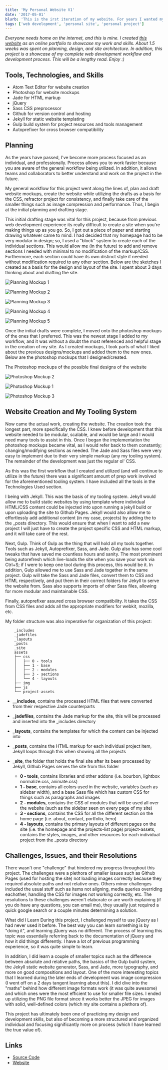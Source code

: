 ```yaml
---
title: 'My Personal Website V1'
date: '2017-05-01'
blurb: 'This is the irst iteration of my website. For years I wanted my own little place people could visit. A location, where I could showcase my work to the world. This was my first attempt at creating anything of subtance on my own.'
tags: ['web development', 'personal site', 'personal project']
---
```


*Everyone needs home on the internet, and this is mine. I created [this website](http://shabazbadshah.com/PersonalWebsiteV1/) as an online portfolio to showcase my work and skills. About 1.5 weeks was spent on planning, design, and site architecture. In addition, this project is a showcase of my complete web development workflow and development process. This will be a lengthy read. Enjoy :)*

## Tools, Technologies, and Skills

- Atom Text Editor for website creation
- Photoshop for website mockups
- Jade for HTML markup
- jQuery
- Sass CSS preprocessor
- Github for version control and hosting
- Jekyll for static website templating
- Gulp build system for project resources and tools management
- Autoprefixer for cross browser compatibility

## Planning

As the years have passed, I've become more process focused as an individual, and professionally. Process allows you to work faster because you are aware of the general workflow being utilized. In addition, it allows teams and collaborators to better understand and work on the project in the future.

My general workflow for this project went along the lines of, plan and draft website mockups, create the website while utilizing the drafts as a basis for the CSS, refractor project for consistency, and finally take care of the smaller things such as image compression and performance. Thus, I begin at the initial planning and drafting stage.

This initial drafting stage was vital for this project, because from previous web development experience its really difficult to create a site when you're making things up as you go. So, I got out a piece of paper and starting drawing whatever came to mind. I had decided that my homepage had to be very modular in design; so, I used a "block" system to create each of the individual sections. This would allow me (in the future) to add and remove sections I needed with minimal to no modification of the markup/CSS. Furthermore, each section could have its own distinct style if needed without modification required to any other section. Below are the sketches I created as a basis for the design and layout of the site. I spent about 3 days thinking about and drafting the site.

![Planning Mockup 1](./mockup_1.png)

![Planning Mockup 2](./mockup_2.png)

![Planning Mockup 3](./mockup_3.png)

![Planning Mockup 4](./mockup_4.png)

![Planning Mockup 5](./mockup_5.png)

Once the initial drafts were complete, I moved onto the photoshop mockups of the ones that I preferred. This was the newest stage I added to my workflow, and it was without a doubt the most referenced and helpful stage in the creation of my site. As I created mockups, I took parts of what I liked about the previous designs/mockups and added them to the new ones. Below are the photoshop mockups that I designed/created.

The Photoshop mockups of the possible final designs of the website

![Photoshop Mockup 2](./psd_2.png)

![Photoshop Mockup 1](./psd_1.png)

![Photoshop Mockup 3](./psd_3.png)

## Website Creation and My Tooling System

Now came the actual work, creating the website. The creation took the longest part, more specifically the CSS. I knew before development that this website needed to be modular, scalable, and would be large and I would need many tools to assist in this. Once I began the implementation the photoshop mockups became vital, as I would refer back to them constantly; changing/modifying sections as needed. The Jade and Sass files were very easy to implement due to their very simple markup (any my tooling system). The remainder of the development was just the regular ol' CSS.

As this was the first workflow that I created and utilized (and will continue to utilize in the future) there was a significant amount of prep work involved for the aforementioned tooling system. I have included all the tools in the Technologies Used section.

I being with Jekyll. This was the basis of my tooling system. Jekyll would allow me to build static websites by using template where individual HTML/CSS content could be injected into upon running a jekyll build or upon uploading the site to Github Pages. Jekyll would also allow me to effortlessly add additional content (in my case, projects) by adding the to the _posts directory. This would ensure that when I want to add a new project I will just have to create the project specific CSS and HTML markup, and it will take care of the rest.

Next, Gulp. Think of Gulp as the thing that will hold all my tools together. Tools such as Jekyll, Autoprefixer, Sass, and Jade. Gulp also has some cool tweaks that have saved me countless hours and sanity. The most prominent being autorefresh which live-loads the site when you save your work via Ctrl+S; if I were to keep one tool during this process, this would be it. In addition, Gulp allowed me to use Sass and Jade together in the same project. Gulp will take the Sass and Jade files, convert them to CSS and HTML respectively, and put them in their correct folders for Jekyll to serve the website from. Sass also supports imports of other Sass files, allowing for more modular and maintainable CSS.

Finally, autoprefixer assured cross browser compatibility. It takes the CSS from CSS files and adds all the appropriate modifiers for webkit, mozilla, etc.

My folder structure was also imperative for organization of this project:

        _includes
        _jadefiles
        _layouts
        _posts
        _site
        assets
        ├── css
        │   ├── 0 - tools
        │   ├── 1 - base
        │   ├── 2 - modules
        │   ├── 3 - sections
        │   └── 4 - layouts
        ├── img
        ├── js
        └── project-assets

- **__includes**, contains the processed HTML files that were converted from their respective Jade counterparts

- **_jadefiles**, contains the Jade markup for the site, this will be processed and inserted into the _includes directory

- **_layouts**, contains the templates for which the content can be injected into

- **_posts**, contains the HTML markup for each individual project item, Jekyll loops through this when showing all the projects

- **_site**, the folder that holds the final site after its been processed by Jekyll, Github Pages serves the site from this folder
  - **0 - tools**, contains libraries and other addons (i.e. bourbon, lightbox normalize.css, animate.css)
  - **1 - base**, contains all colors used in the website, variables (such as sidebar width), and a base Sass file which has custom CSS for things such as paragraphs and images
  - **2 - modules**, contains the CSS of modules that will be used all over the website (such as the sidebar seen on every page of my site)
  - **3 - sections**, contains the CSS for all the different section on the home page (i.e. about, contact, portfolio, hero)
  - **4 - layouts**, contains the primary layouts of different pages on the site (i.e. the homepage and the projects-list page) project-assets, contains the styles, images, and other resources for each individual project from the _posts directory

## Challenges, Issues, and their Resolutions

There wasn't one "challenge" that hindered my progress throughout this project. The challenges were a plethora of smaller issues such as Github Pages (used for hosting the site) not loading images correctly because they required absolute paths and not relative ones. Others minor challenges included the usual stuff such as items not aligning, media queries overriding eachother, handling the CSS for images not working correctly, etc. The resolutions to these challenges weren't elaborate or are worth explaining (if you do have any questions, you can email me), they usually just required a quick google search or a couple minutes determining a solution.

What did I Learn
During this project, I challenged myself to use jQuery as I had never used it before. The best way you can learn something is by "doing it", and learning jQuery was no different. The process of learning this topic was essentially referring back to the documentation of jQuery and how it did things differently. I have a lot of previous programming experience, so it was quite simple to learn.

In addition, I did learn a couple of smaller topics such as the difference between absolute and relative paths, the basics of the Gulp build system, the Jekyll static website generator, Sass, and Jade, more typography, and more on good compositions and layout. One of the more interesting topics that I learned during the later ends of development was image compression (I went off on a 2 days tangent learning about this). I did dive into the "maths" behind how different image formats work (it was quite awesome) and which ones were the most efficient to use for smaller file sizes. I ended up utilizing the PNG file format since it works better the JPEG for images with solid, well-defined colors (which my site contains a plethora of).

This project has ultimately been one of practicing my design and development skills, but also of becoming a more structured and organized individual and focusing significantly more on process (which I have learned the true value of).

## Links

- [Source Code](https://github.com/ShabazBadshah/PersonalWebsiteV1)
- [Website](http://shabazbadshah.com/PersonalWebsiteV1/)
